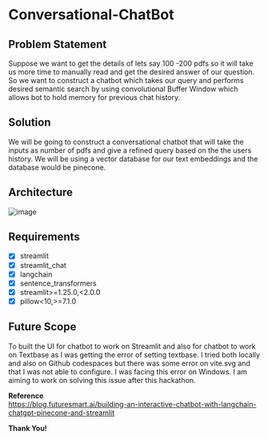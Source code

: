 # Conversational-ChatBot

## **Problem Statement** <br>
Suppose we want to get the details of lets say 100 -200 pdfs so it will take us more time to manually read and get the desired answer of our question. So we want 
to construct a chatbot which takes our query and performs desired semantic search by using convolutional Buffer Window which allows bot to hold memory for previous
chat history.


## **Solution**<br>
We will be going to construct a conversational chatbot that will take the inputs as number of pdfs and give a refined query based on the the users history.
We will be using a vector database for our text embeddings and the database would be pinecone. 

## **Architecture**<br>

![image](https://github.com/Adi9235/Conversational-ChatBot-/assets/88960354/d17d29e3-bf08-44b1-bdc6-149e4f3708f6)

## **Requirements**<br>
- [x] streamlit
- [x] streamlit_chat
- [x] langchain
- [x] sentence_transformers
- [x] streamlit>=1.25.0,<2.0.0
- [x] pillow<10,>=7.1.0

## **Future Scope**<br>
To built the UI for chatbot to work on Streamlit and also for chatbot to work on Textbase as I was getting the error of setting textbase. I tried both locally and 
also on Github codespaces but there was some error on vite.svg and that I was not able to configure. I was facing this error on Windows. I am aiming to work on 
solving this issue after this hackathon.

**Reference** <br>
https://blog.futuresmart.ai/building-an-interactive-chatbot-with-langchain-chatgpt-pinecone-and-streamlit

**Thank You!**








